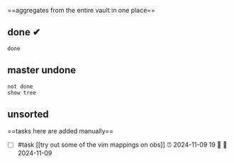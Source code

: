 ==aggregates from the entire vault in one place==

## done ✔

```tasks
done

```

## master undone

```tasks
not done
show tree
```

## unsorted
==tasks here are added manually==
- [ ] #task [[try out some of the vim mappings on obs]] ⏰ 2024-11-09 19 🔺 📅 2024-11-09
